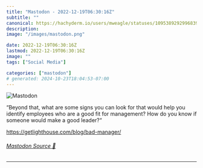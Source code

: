 ```yaml
---
title: "Mastodon - 2022-12-19T06:30:16Z"
subtitle: ""
canonical: https://hachyderm.io/users/mweagle/statuses/109538929299683981
description:
image: "/images/mastodon.png"

date: 2022-12-19T06:30:16Z
lastmod: 2022-12-19T06:30:16Z
image: ""
tags: ["Social Media"]

categories: ["mastodon"]
# generated: 2024-10-23T18:04:53-07:00
---
```

![Mastodon](/images/mastodon.png)

<p>“Beyond that, what are some signs you can look for that would help you identify employees who are a good fit for management? How do you know if someone would make a good leader?“</p><p><a href="https://getlighthouse.com/blog/bad-manager/" target="_blank" rel="nofollow noopener noreferrer" translate="no"><span class="invisible">https://</span><span class="ellipsis">getlighthouse.com/blog/bad-man</span><span class="invisible">ager/</span></a></p>


###### [Mastodon Source 🐘](https://hachyderm.io/@mweagle/109538929299683981)

___
